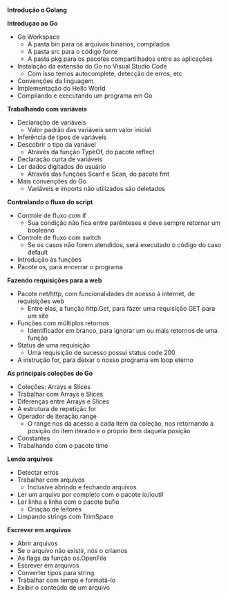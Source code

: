 **Introdução o Golang**

**Introduçao ao Go**

* Go Workspace
    * A pasta bin para os arquivos binários, compilados
    * A pasta src para o código fonte
    * A pasta pkg para os pacotes compartilhados entre as aplicações
* Instalação da extensão do Go no Visual Studio Code
    * Com isso temos autocomplete, detecção de erros, etc
* Convenções da linguagem
* Implementação do Hello World
* Compilando e executando um programa em Go

**Trabalhando com variáveis**

* Declaração de variáveis
    * Valor padrão das variáveis sem valor inicial
* Inferência de tipos de variáveis
* Descobrir o tipo da variável
    * Através da função TypeOf, do pacote reflect
* Declaração curta de variáveis
* Ler dados digitados do usuário
    * Através das funções Scanf e Scan, do pacote fmt
* Mais convenções do Go
    * Variáveis e imports não utilizados são deletados

**Controlando o fluxo do script**

* Controle de fluxo com if
    * Sua condição não fica entre parênteses e deve sempre retornar um booleano
* Controle de fluxo com switch
    * Se os casos não forem atendidos, será executado o código do caso default
* Introdução às funções
* Pacote os, para encerrar o programa

**Fazendo requisições para a web**

* Pacote net/http, com funcionalidades de acesso à internet, de requisições web
    * Entre elas, a função http.Get, para fazer uma requisição GET para um site
* Funções com múltiplos retornos
    * Identificador em branco, para ignorar um ou mais retornos de uma função
* Status de uma requisição
    * Uma requisição de sucesso possui status code 200
* A instrução for, para deixar o nosso programa em loop eterno

**As principais coleções do Go**

* Coleções: Arrays e Slices
* Trabalhar com Arrays e Slices
* Diferenças entre Arrays e Slices
* A estrutura de repetição for
* Operador de iteração range
    * O range nos dá acesso a cada item da coleção, nos retornando a posição do item iterado e o próprio item daquela posição
* Constantes
* Trabalhando com o pacote time

**Lendo arquivos**

* Detectar erros
* Trabalhar com arquivos
    * Inclusive abrindo e fechando arquivos
* Ler um arquivo por completo com o pacote io/ioutil
* Ler linha a linha com o pacote bufio
    * Criação de leitores
* Limpando strings com TrimSpace

**Escrever em arquivos**

* Abrir arquivos
* Se o arquivo não existir, nós o criamos
* As flags da função os.OpenFile
* Escrever em arquivos
* Converter tipos para string
* Trabalhar com tempo e formatá-lo
* Exibir o conteúdo de um arquivo